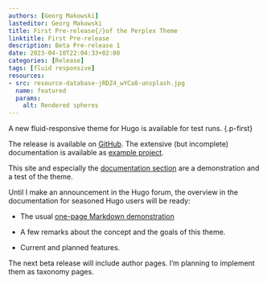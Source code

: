 ```yaml
---
authors: [Georg Makowski]
lasteditor: Georg Makowski
title: First Pre-release{/}of the Perplex Theme
linktitle: First Pre-release
description: Beta Pre-release 1
date: 2023-04-10T22:04:33+02:00
categories: [Release]
tags: [fluid responsive]
resources:
- src: resource-database-jRDZ4_wYCa8-unsplash.jpg
  name: featured
  params:
    alt: Rendered spheres
---
```


A new fluid-responsive theme for Hugo is available for test runs.
{.p-first}
<!--more-->

The release is available on [GitHub](https://github.com/bowman2001/perplex/releases/). The extensive (but incomplete) documentation is available as [example project](https://github.com/bowman2001/perplexdoc).

This site and especially the [documentation section](/doc) are a demonstration and a test of the theme.

Until I make an announcement in the Hugo forum, the overview in the documentation for seasoned Hugo users will be ready:

- The usual [one-page Markdown demonstration](/doc/overview/markdown)

- A few remarks about the concept and the goals of this theme.  

- Current and planned features.

The next beta release will include author pages. I’m planning to implement them as taxonomy pages.
